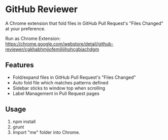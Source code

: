 GitHub Reviewer
========

A Chrome extension that fold files in GitHub Pull Request's "Files Changed" at your preference.

Run as Chrome Extension:  
https://chrome.google.com/webstore/detail/github-reviewer/cgkhabhmjiofemilijihohcgbiachdgm

Features
--------

* Fold/expand files in GitHub Pull Request's "Files Changed"
* Auto fold file which matches patterns defined
* Sidebar sticks to window top when scrolling
* Label Management in Pull Request pages

Usage
-----

1. npm install
2. grunt
3. Import "me" folder into Chrome.
